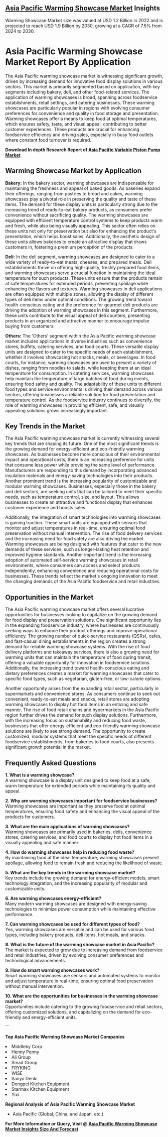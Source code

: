 <h2><a href="https://www.verifiedmarketreports.com/download-sample/?rid=226012&amp;utm_source=Github-Feb&amp;utm_medium=219" target="_blank">Asia Pacific Warming Showcase Market</a> Insights</h2><p>Warming Showcase Market size was valued at USD 1.2 Billion in 2022 and is projected to reach USD 1.9 Billion by 2030, growing at a CAGR of 7.5% from 2024 to 2030.</p><p><h1>Asia Pacific Warming Showcase Market Report By Application</h1> <p>The Asia Pacific warming showcase market is witnessing significant growth, driven by increasing demand for innovative food display solutions in various sectors. This market is primarily segmented based on application, with key segments including bakery, deli, and other food-related services. The application of warming showcases is broad, spanning across foodservice establishments, retail settings, and catering businesses. These warming showcases are particularly popular in regions with evolving consumer preferences for convenience and quality in food storage and presentation. Warming showcases offer a means to keep food at optimal temperatures, which ensures safety, taste, and visual appeal, contributing to better customer experiences. These products are crucial for enhancing foodservice efficiency and driving sales, especially in busy food outlets where constant food turnover is required. <p><strong>Download In depth Research Report of <a href="https://www.verifiedmarketreports.com/download-sample/?rid=236118&amp;utm_source=Pulse-Dec&amp;utm_medium=219" target="_blank">Asia Pacific Variable Piston Pump Market</a></strong></p></p> <h2>Warming Showcase Market by Application</h2> <p><strong>Bakery:</strong> In the bakery sector, warming showcases are indispensable for maintaining the freshness and appeal of baked goods. As bakeries expand their offerings, ranging from pastries to bread and cakes, warming showcases play a pivotal role in preserving the quality and taste of these items. The demand for these display units is particularly strong due to the increasing trend of ready-to-eat bakery products, as consumers prefer convenience without sacrificing quality. The warming showcases are equipped with efficient temperature control systems to keep products warm and fresh, while also being visually appealing. This sector often relies on these units not only for preservation but also for enhancing the product's presentation, which helps boost sales. Additionally, the aesthetic design of these units allows bakeries to create an attractive display that draws customers in, fostering a premium perception of the products. <p><strong>Deli:</strong> In the deli segment, warming showcases are designed to cater to a wide variety of ready-to-eat meats, cheeses, and prepared meals. Deli establishments thrive on offering high-quality, freshly prepared food items, and warming showcases serve a crucial function in maintaining the ideal temperature for such products. These units ensure that the products remain at safe temperatures for extended periods, preventing spoilage while enhancing the flavors and textures. Warming showcases in deli applications are often equipped with multiple zones, allowing the display of different types of deli items under optimal conditions. The growing trend toward health-conscious eating and the preference for gourmet deli products are driving the adoption of warming showcases in this segment. Furthermore, these units contribute to the visual appeal of deli counters, presenting products in an organized and attractive manner to encourage impulse buying from customers. <p><strong>Others:</strong> The 'Others' segment within the Asia Pacific warming showcase market includes applications in diverse industries such as convenience stores, buffets, catering services, and food courts. These versatile display units are designed to cater to the specific needs of each establishment, whether it involves showcasing hot snacks, meals, or beverages. In food courts, for instance, warming showcases are used to present a variety of dishes, ranging from noodles to salads, while keeping them at an ideal temperature for consumption. In catering services, warming showcases help maintain the temperature of large batches of food during events, ensuring food safety and quality. The adaptability of these units to different food types and service environments is driving their demand across various sectors, offering businesses a reliable solution for food presentation and temperature control. As the foodservice industry continues to diversify, the role of warming showcases in providing efficient, safe, and visually appealing solutions grows increasingly important. <h2>Key Trends in the Market</h2> <p>The Asia Pacific warming showcase market is currently witnessing several key trends that are shaping its future. One of the most significant trends is the growing demand for energy-efficient and eco-friendly warming showcases. As businesses become more conscious of their environmental impact and operational costs, there is an increasing preference for units that consume less power while providing the same level of performance. Manufacturers are responding to this demand by incorporating advanced insulation materials and energy-saving technologies into their products. Another prominent trend is the increasing popularity of customizable and modular warming showcases. Businesses, especially those in the bakery and deli sectors, are seeking units that can be tailored to meet their specific needs, such as temperature control, size, and layout. This allows businesses to create an attractive and functional display that enhances customer experience and boosts sales. <p>Additionally, the integration of smart technologies into warming showcases is gaining traction. These smart units are equipped with sensors that monitor and adjust temperatures in real-time, ensuring optimal food preservation without manual intervention. The rise of food delivery services and the increasing need for food safety are also driving the market. Warming showcases are being designed with features that cater to the new demands of these services, such as longer-lasting heat retention and improved hygiene standards. Another important trend is the increasing adoption of automated self-service warming showcases in retail environments, where consumers can access and select products independently, enhancing convenience and reducing operational costs for businesses. These trends reflect the market's ongoing innovation to meet the changing demands of the Asia Pacific foodservice and retail industries. <h2>Opportunities in the Market</h2> <p>The Asia Pacific warming showcase market offers several lucrative opportunities for businesses looking to capitalize on the growing demand for food display and preservation solutions. One significant opportunity lies in the expanding foodservice industry, where businesses are continuously seeking ways to enhance their product offerings and improve operational efficiency. The growing number of quick-service restaurants (QSRs), cafes, and fast-casual dining establishments in the region creates a strong demand for reliable warming showcase systems. With the rise of food delivery platforms and takeaway services, there is also a growing need for warming units that can maintain the temperature of food during transit, offering a valuable opportunity for innovation in foodservice solutions. Additionally, the increasing trend toward health-conscious eating and dietary preferences creates a market for warming showcases that cater to specific food types, such as vegetarian, gluten-free, or low-calorie options. <p>Another opportunity arises from the expanding retail sector, particularly in supermarkets and convenience stores. As consumers continue to seek out convenient, ready-to-eat meals and snacks, retail stores are adopting warming showcases to display hot food items in an enticing and safe manner. The rise of food retail chains and hypermarkets in the Asia Pacific region further drives the demand for such display solutions. Furthermore, with the increasing focus on sustainability and reducing food waste, businesses that offer energy-efficient and eco-friendly warming showcase solutions are likely to see strong demand. The opportunity to create customized, modular systems that meet the specific needs of different foodservice establishments, from bakeries to food courts, also presents significant growth potential in the market. <h2>Frequently Asked Questions</h2> <p><strong>1. What is a warming showcase?</strong><br> A warming showcase is a display unit designed to keep food at a safe, warm temperature for extended periods while maintaining its quality and appeal.</p> <p><strong>2. Why are warming showcases important for foodservice businesses?</strong><br> Warming showcases are important as they preserve food at optimal temperatures, ensuring food safety and enhancing the visual appeal of the products for customers.</p> <p><strong>3. What are the main applications of warming showcases?</strong><br> Warming showcases are primarily used in bakeries, delis, convenience stores, catering services, and food courts to display hot food items in a visually appealing and safe manner.</p> <p><strong>4. How do warming showcases help in reducing food waste?</strong><br> By maintaining food at the ideal temperature, warming showcases prevent spoilage, allowing food to remain fresh and reducing the likelihood of waste.</p> <p><strong>5. What are the key trends in the warming showcase market?</strong><br> Key trends include the growing demand for energy-efficient models, smart technology integration, and the increasing popularity of modular and customizable units.</p> <p><strong>6. Are warming showcases energy-efficient?</strong><br> Many modern warming showcases are designed with energy-saving technologies to minimize power consumption while maintaining effective performance.</p> <p><strong>7. Can warming showcases be used for different types of food?</strong><br> Yes, warming showcases are versatile and can be used for various food types, including bakery products, deli items, hot meals, and snacks.</p> <p><strong>8. What is the future of the warming showcase market in Asia Pacific?</strong><br> The market is expected to grow due to increasing demand from foodservice and retail industries, driven by evolving consumer preferences and technological advancements.</p> <p><strong>9. How do smart warming showcases work?</strong><br> Smart warming showcases use sensors and automated systems to monitor and adjust temperature in real-time, ensuring optimal food preservation without manual intervention.</p> <p><strong>10. What are the opportunities for businesses in the warming showcase market?</strong><br> Opportunities include catering to the growing foodservice and retail sectors, offering customized solutions, and capitalizing on the demand for eco-friendly and energy-efficient units.</p> ```</p><p><strong>Top Asia Pacific Warming Showcase Market Companies</strong></p><div data-test-id=""><p><li>Middleby Corp</li><li> Henny Penny</li><li> Ali Group</li><li> Smad Group</li><li> FRYKING</li><li> WISE</li><li> Sanyo Denki</li><li> Dongpei Kitchen Equipment</li><li> Starmax Kitchen Equipment</li><li> Yixi</li></p><div><strong>Regional Analysis of&nbsp;Asia Pacific Warming Showcase Market</strong></div><ul><li dir="ltr"><p dir="ltr">Asia Pacific (Global, China, and Japan, etc.)</p></li></ul><p><strong>For More Information or Query, Visit @&nbsp;</strong><strong><a href="https://www.verifiedmarketreports.com/product/warming-showcase-market/?utm_source=Github-Feb&amp;utm_medium=219" target="_blank">Asia Pacific Warming Showcase Market Insights Size And Forecast</a></strong></p></div><h2>&nbsp;</h2><div data-test-id="">&nbsp;</div>
